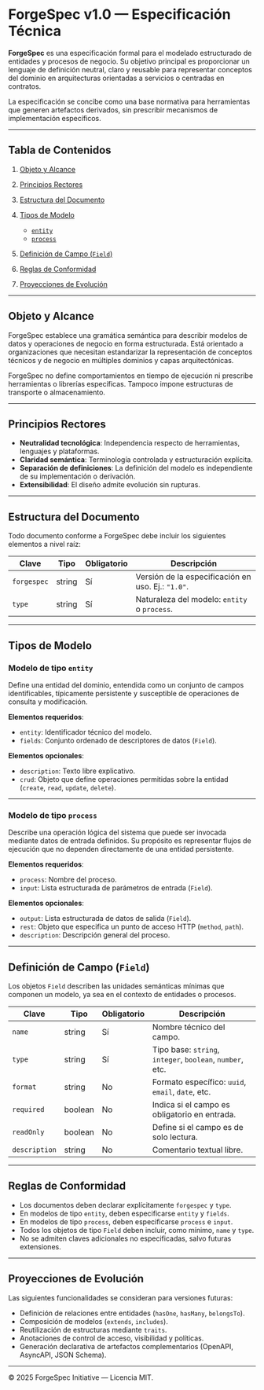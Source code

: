 # ForgeSpec v1.0 — Especificación Técnica

**ForgeSpec** es una especificación formal para el modelado estructurado de entidades y procesos de negocio. Su objetivo principal es proporcionar un lenguaje de definición neutral, claro y reusable para representar conceptos del dominio en arquitecturas orientadas a servicios o centradas en contratos.

La especificación se concibe como una base normativa para herramientas que generen artefactos derivados, sin prescribir mecanismos de implementación específicos.

---

## Tabla de Contenidos

1. [Objeto y Alcance](#objeto-y-alcance)
2. [Principios Rectores](#principios-rectores)
3. [Estructura del Documento](#estructura-del-documento)
4. [Tipos de Modelo](#tipos-de-modelo)

   * [`entity`](#modelo-de-tipo-entity)
   * [`process`](#modelo-de-tipo-process)
5. [Definición de Campo (`Field`)](#definición-de-campo-field)
6. [Reglas de Conformidad](#reglas-de-conformidad)
7. [Proyecciones de Evolución](#proyecciones-de-evolución)

---

## Objeto y Alcance

ForgeSpec establece una gramática semántica para describir modelos de datos y operaciones de negocio en forma estructurada. Está orientado a organizaciones que necesitan estandarizar la representación de conceptos técnicos y de negocio en múltiples dominios y capas arquitectónicas.

ForgeSpec no define comportamientos en tiempo de ejecución ni prescribe herramientas o librerías específicas. Tampoco impone estructuras de transporte o almacenamiento.

---

## Principios Rectores

* **Neutralidad tecnológica**: Independencia respecto de herramientas, lenguajes y plataformas.
* **Claridad semántica**: Terminología controlada y estructuración explícita.
* **Separación de definiciones**: La definición del modelo es independiente de su implementación o derivación.
* **Extensibilidad**: El diseño admite evolución sin rupturas.

---

## Estructura del Documento

Todo documento conforme a ForgeSpec debe incluir los siguientes elementos a nivel raíz:

| Clave       | Tipo   | Obligatorio | Descripción                                        |
| ----------- | ------ | ----------- | -------------------------------------------------- |
| `forgespec` | string | Sí          | Versión de la especificación en uso. Ej.: `"1.0"`. |
| `type`      | string | Sí          | Naturaleza del modelo: `entity` o `process`.       |

---

## Tipos de Modelo

### Modelo de tipo `entity`

Define una entidad del dominio, entendida como un conjunto de campos identificables, típicamente persistente y susceptible de operaciones de consulta y modificación.

**Elementos requeridos**:

* `entity`: Identificador técnico del modelo.
* `fields`: Conjunto ordenado de descriptores de datos (`Field`).

**Elementos opcionales**:

* `description`: Texto libre explicativo.
* `crud`: Objeto que define operaciones permitidas sobre la entidad (`create`, `read`, `update`, `delete`).

---

### Modelo de tipo `process`

Describe una operación lógica del sistema que puede ser invocada mediante datos de entrada definidos. Su propósito es representar flujos de ejecución que no dependen directamente de una entidad persistente.

**Elementos requeridos**:

* `process`: Nombre del proceso.
* `input`: Lista estructurada de parámetros de entrada (`Field`).

**Elementos opcionales**:

* `output`: Lista estructurada de datos de salida (`Field`).
* `rest`: Objeto que especifica un punto de acceso HTTP (`method`, `path`).
* `description`: Descripción general del proceso.

---

## Definición de Campo (`Field`)

Los objetos `Field` describen las unidades semánticas mínimas que componen un modelo, ya sea en el contexto de entidades o procesos.

| Clave         | Tipo    | Obligatorio | Descripción                                               |
| ------------- | ------- | ----------- | --------------------------------------------------------- |
| `name`        | string  | Sí          | Nombre técnico del campo.                                 |
| `type`        | string  | Sí          | Tipo base: `string`, `integer`, `boolean`, `number`, etc. |
| `format`      | string  | No          | Formato específico: `uuid`, `email`, `date`, etc.         |
| `required`    | boolean | No          | Indica si el campo es obligatorio en entrada.             |
| `readOnly`    | boolean | No          | Define si el campo es de solo lectura.                    |
| `description` | string  | No          | Comentario textual libre.                                 |

---

## Reglas de Conformidad

* Los documentos deben declarar explícitamente `forgespec` y `type`.
* En modelos de tipo `entity`, deben especificarse `entity` y `fields`.
* En modelos de tipo `process`, deben especificarse `process` e `input`.
* Todos los objetos de tipo `Field` deben incluir, como mínimo, `name` y `type`.
* No se admiten claves adicionales no especificadas, salvo futuras extensiones.

---

## Proyecciones de Evolución

Las siguientes funcionalidades se consideran para versiones futuras:

* Definición de relaciones entre entidades (`hasOne`, `hasMany`, `belongsTo`).
* Composición de modelos (`extends`, `includes`).
* Reutilización de estructuras mediante `traits`.
* Anotaciones de control de acceso, visibilidad y políticas.
* Generación declarativa de artefactos complementarios (OpenAPI, AsyncAPI, JSON Schema).

---

© 2025 ForgeSpec Initiative — Licencia MIT.
